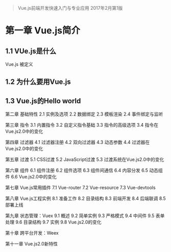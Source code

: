 > Vue.js前端开发快速入门与专业应用
> 2017年2月第1版

# 第一章 Vue.js简介

## 1.1 VUe.js是什么

Vue.js 被定义

## 1.2 为什么要用Vue.js

## 1.3 Vue.js的Hello world


第二章 基础特性
2.1 实例及选项
2.2 数据绑定
2.3 模板渲染
2.4 事件绑定与监听

第三章 指令
3.1 内置指令
3.2 自定义指令基础
3.3 指令的高级选项
3.4 指令在Vue.js2.0中的变化

第四章 过滤器
4.1 过滤器注册
4.2 双向过滤器
4.3 动态参数
4.4 过滤器在Vue.js2.0中的变化

第五章 过渡
5.1 CSS过渡
5.2 JavaScript过渡
5.3 过渡系统在Vue.js2.0中的变化

第六章 组件
6.1 组件注册
6.2 组件选项
6.3 组件间通信
6.4 内容分发
6.5 动态组件
6.6 Vue.js2.0中的变化

第七章 Vue.js常用插件
7.1 Vue-router
7.2 Vue-resource
7.3 Vue-devtools

第八章 Vue.js工程实例
8.1 准备工作
8.2 目录结构
8.3 前端开发
8.4 后端联调
8.5 部署上线

第九章 状态管理：Vuex
9.1 概述
9.2 简单实例
9.3 严格模式
9.4 中间件
9.5 表单处理
9.6 目录结构
9.7 实例
9.8 Vue.js2.0的变化

第十章 跨平台开发：Weex

第十一章 Vue.js2.0新特性

